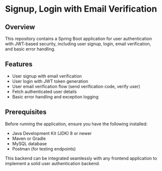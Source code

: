 # Signup, Login with Email Verification

## Overview

This repository contains a Spring Boot application for user authentication with JWT-based security, including user signup, login, email verification, and basic error handling.

## Features

- User signup with email verification
- User login with JWT token generation
- User email verification flow (send verification code, verify user)
- Fetch authenticated user details
- Basic error handling and exception logging

## Prerequisites

Before running the application, ensure you have the following installed:

- Java Development Kit (JDK) 8 or newer
- Maven or Gradle
- MySQL database
- Postman (for testing endpoints)

This backend can be integrated seamlessly with any frontend application to implement a solid user authentication backend.
